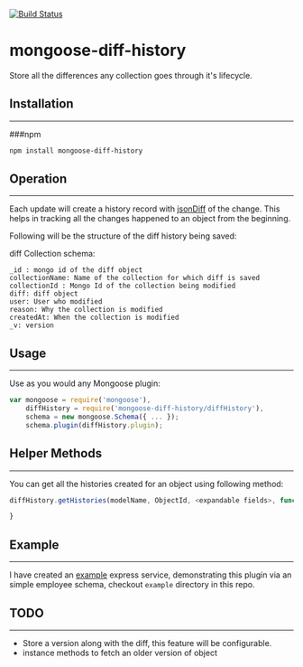 [![Build Status](https://travis-ci.org/mimani/mongoose-diff-history.svg?branch=master)](https://travis-ci.org/mimani/mongoose-diff-history)

mongoose-diff-history
=============

Store all the differences any collection goes through it's lifecycle.

## Installation
---------------
###npm
``` sh
npm install mongoose-diff-history
```

## Operation
---------------
Each update will create a history record with [jsonDiff](https://github.com/benjamine/jsondiffpatch) of the change. This helps in tracking all the changes happened to an object from the beginning.

Following will be the structure of the diff history being saved:


diff Collection schema:

```
_id : mongo id of the diff object
collectionName: Name of the collection for which diff is saved
collectionId : Mongo Id of the collection being modified
diff: diff object
user: User who modified
reason: Why the collection is modified
createdAt: When the collection is modified
_v: version
```

## Usage
---------------
Use as you would any Mongoose plugin:

``` js
var mongoose = require('mongoose'),
    diffHistory = require('mongoose-diff-history/diffHistory'),
    schema = new mongoose.Schema({ ... });
    schema.plugin(diffHistory.plugin);
```


## Helper Methods
---------------
You can get all the histories created for an object using following method:

``` js
diffHistory.getHistories(modelName, ObjectId, <expandable fields>, function (err, histories) {

}
```

## Example
---------------
I have created an [example](https://github.com/mimani/mongoose-diff-history/tree/master/example) express service, demonstrating this plugin via an simple employee schema, checkout `example` directory in this repo.

## TODO
---------------
- Store a version along with the diff, this feature will be configurable.
- instance methods to fetch an older version of object